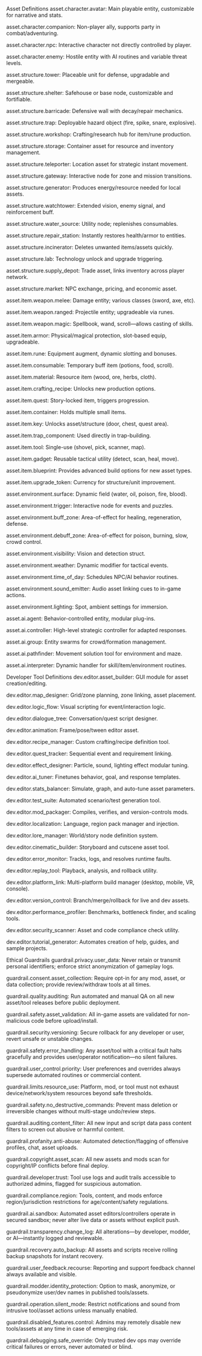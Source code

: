 Asset Definitions
asset.character.avatar: Main playable entity, customizable for narrative and stats.

asset.character.companion: Non-player ally, supports party in combat/adventuring.

asset.character.npc: Interactive character not directly controlled by player.

asset.character.enemy: Hostile entity with AI routines and variable threat levels.

asset.structure.tower: Placeable unit for defense, upgradable and mergeable.

asset.structure.shelter: Safehouse or base node, customizable and fortifiable.

asset.structure.barricade: Defensive wall with decay/repair mechanics.

asset.structure.trap: Deployable hazard object (fire, spike, snare, explosive).

asset.structure.workshop: Crafting/research hub for item/rune production.

asset.structure.storage: Container asset for resource and inventory management.

asset.structure.teleporter: Location asset for strategic instant movement.

asset.structure.gateway: Interactive node for zone and mission transitions.

asset.structure.generator: Produces energy/resource needed for local assets.

asset.structure.watchtower: Extended vision, enemy signal, and reinforcement buff.

asset.structure.water_source: Utility node; replenishes consumables.

asset.structure.repair_station: Instantly restores health/armor to entities.

asset.structure.incinerator: Deletes unwanted items/assets quickly.

asset.structure.lab: Technology unlock and upgrade triggering.

asset.structure.supply_depot: Trade asset, links inventory across player network.

asset.structure.market: NPC exchange, pricing, and economic asset.

asset.item.weapon.melee: Damage entity; various classes (sword, axe, etc).

asset.item.weapon.ranged: Projectile entity; upgradeable via runes.

asset.item.weapon.magic: Spellbook, wand, scroll—allows casting of skills.

asset.item.armor: Physical/magical protection, slot-based equip, upgradeable.

asset.item.rune: Equipment augment, dynamic slotting and bonuses.

asset.item.consumable: Temporary buff item (potions, food, scroll).

asset.item.material: Resource item (wood, ore, herbs, cloth).

asset.item.crafting_recipe: Unlocks new production options.

asset.item.quest: Story-locked item, triggers progression.

asset.item.container: Holds multiple small items.

asset.item.key: Unlocks asset/structure (door, chest, quest area).

asset.item.trap_component: Used directly in trap-building.

asset.item.tool: Single-use (shovel, pick, scanner, map).

asset.item.gadget: Reusable tactical utility (detect, scan, heal, move).

asset.item.blueprint: Provides advanced build options for new asset types.

asset.item.upgrade_token: Currency for structure/unit improvement.

asset.environment.surface: Dynamic field (water, oil, poison, fire, blood).

asset.environment.trigger: Interactive node for events and puzzles.

asset.environment.buff_zone: Area-of-effect for healing, regeneration, defense.

asset.environment.debuff_zone: Area-of-effect for poison, burning, slow, crowd control.

asset.environment.visibility: Vision and detection struct.

asset.environment.weather: Dynamic modifier for tactical events.

asset.environment.time_of_day: Schedules NPC/AI behavior routines.

asset.environment.sound_emitter: Audio asset linking cues to in-game actions.

asset.environment.lighting: Spot, ambient settings for immersion.

asset.ai.agent: Behavior-controlled entity, modular plug-ins.

asset.ai.controller: High-level strategic controller for adapted responses.

asset.ai.group: Entity swarms for crowd/formation management.

asset.ai.pathfinder: Movement solution tool for environment and maze.

asset.ai.interpreter: Dynamic handler for skill/item/environment routines.

Developer Tool Definitions
dev.editor.asset_builder: GUI module for asset creation/editing.

dev.editor.map_designer: Grid/zone planning, zone linking, asset placement.

dev.editor.logic_flow: Visual scripting for event/interaction logic.

dev.editor.dialogue_tree: Conversation/quest script designer.

dev.editor.animation: Frame/pose/tween editor asset.

dev.editor.recipe_manager: Custom crafting/recipe definition tool.

dev.editor.quest_tracker: Sequential event and requirement linking.

dev.editor.effect_designer: Particle, sound, lighting effect modular tuning.

dev.editor.ai_tuner: Finetunes behavior, goal, and response templates.

dev.editor.stats_balancer: Simulate, graph, and auto-tune asset parameters.

dev.editor.test_suite: Automated scenario/test generation tool.

dev.editor.mod_packager: Compiles, verifies, and version-controls mods.

dev.editor.localization: Language, region pack manager and injection.

dev.editor.lore_manager: World/story node definition system.

dev.editor.cinematic_builder: Storyboard and cutscene asset tool.

dev.editor.error_monitor: Tracks, logs, and resolves runtime faults.

dev.editor.replay_tool: Playback, analysis, and rollback utility.

dev.editor.platform_link: Multi-platform build manager (desktop, mobile, VR, console).

dev.editor.version_control: Branch/merge/rollback for live and dev assets.

dev.editor.performance_profiler: Benchmarks, bottleneck finder, and scaling tools.

dev.editor.security_scanner: Asset and code compliance check utility.

dev.editor.tutorial_generator: Automates creation of help, guides, and sample projects.

Ethical Guardrails
guardrail.privacy.user_data: Never retain or transmit personal identifiers; enforce strict anonymization of gameplay logs.

guardrail.consent.asset_collection: Require opt-in for any mod, asset, or data collection; provide review/withdraw tools at all times.

guardrail.quality.auditing: Run automated and manual QA on all new asset/tool releases before public deployment.

guardrail.safety.asset_validation: All in-game assets are validated for non-malicious code before upload/install.

guardrail.security.versioning: Secure rollback for any developer or user, revert unsafe or unstable changes.

guardrail.safety.error_handling: Any asset/tool with a critical fault halts gracefully and provides user/operator notification—no silent failures.

guardrail.user_control.priority: User preferences and overrides always supersede automated routines or commercial content.

guardrail.limits.resource_use: Platform, mod, or tool must not exhaust device/network/system resources beyond safe thresholds.

guardrail.safety.no_destructive_commands: Prevent mass deletion or irreversible changes without multi-stage undo/review steps.

guardrail.auditing.content_filter: All new input and script data pass content filters to screen out abusive or harmful content.

guardrail.profanity.anti-abuse: Automated detection/flagging of offensive profiles, chat, asset uploads.

guardrail.copyright.asset_scan: All new assets and mods scan for copyright/IP conflicts before final deploy.

guardrail.developer.trust: Tool use logs and audit trails accessible to authorized admins, flagged for suspicious automation.

guardrail.compliance.region: Tools, content, and mods enforce region/jurisdiction restrictions for age/content/safety regulations.

guardrail.ai.sandbox: Automated asset editors/controllers operate in secured sandbox; never alter live data or assets without explicit push.

guardrail.transparency.change_log: All alterations—by developer, modder, or AI—instantly logged and reviewable.

guardrail.recovery.auto_backup: All assets and scripts receive rolling backup snapshots for instant recovery.

guardrail.user_feedback.recourse: Reporting and support feedback channel always available and visible.

guardrail.modder.identity_protection: Option to mask, anonymize, or pseudonymize user/dev names in published tools/assets.

guardrail.operation.silent_mode: Restrict notifications and sound from intrusive tool/asset actions unless manually enabled.

guardrail.disabled_features.control: Admins may remotely disable new tools/assets at any time in case of emerging risk.

guardrail.debugging.safe_override: Only trusted dev ops may override critical failures or errors, never automated or blind.
